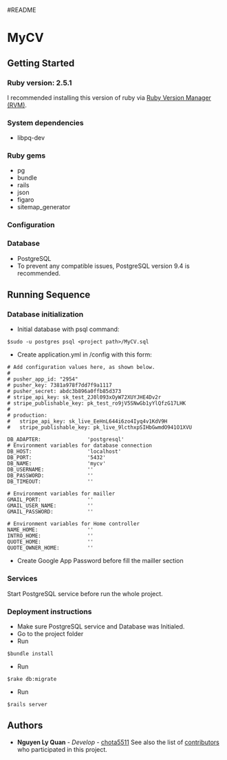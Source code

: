 #README
# MyCV
## Getting Started
### Ruby version: 2.5.1
  I recommended installing this version of ruby via [Ruby Version Manager (RVM)](https://rvm.io/).

### System dependencies
  - libpq-dev

### Ruby gems
  - pg
  - bundle
  - rails
  - json
  - figaro
  - sitemap_generator

### Configuration

### Database
  - PostgreSQL
  - To prevent any compatible issues, PostgreSQL version 9.4 is recommended.

## Running Sequence
### Database initialization
  - Initial database with psql command:
  ```
  $sudo -u postgres psql <project path>/MyCV.sql
  ```
  - Create application.yml in <project folder>/config with this form:
  ```
  # Add configuration values here, as shown below.
  #
  # pusher_app_id: "2954"
  # pusher_key: 7381a978f7dd7f9a1117
  # pusher_secret: abdc3b896a0ffb85d373
  # stripe_api_key: sk_test_2J0l093xOyW72XUYJHE4Dv2r
  # stripe_publishable_key: pk_test_ro9jV5SNwGb1yYlQfzG17LHK
  #
  # production:
  #   stripe_api_key: sk_live_EeHnL644i6zo4Iyq4v1KdV9H
  #   stripe_publishable_key: pk_live_9lcthxpSIHbGwmdO941O1XVU

  DB_ADAPTER:               'postgresql'
  # Environment variables for database connection
  DB_HOST:                  'localhost'
  DB_PORT:                  '5432'
  DB_NAME:                  'mycv'
  DB_USERNAME:              ''
  DB_PASSWORD:              ''
  DB_TIMEOUT:               ''

  # Environment variables for mailler
  GMAIL_PORT:               ''
  GMAIL_USER_NAME:          ''
  GMAIL_PASSWORD:           ''

  # Environment variables for Home controller
  NAME_HOME:                ''
  INTRO_HOME:               ''
  QUOTE_HOME:               ''
  QUOTE_OWNER_HOME:         ''
  ```
  - Create Google App Password before fill the mailler section

### Services
  Start PostgreSQL service before run the whole project.

### Deployment instructions
  - Make sure PostgreSQL service and Database was Initialed.
  - Go to the project folder
  - Run
  ```
  $bundle install
  ```
  - Run
  ```
  $rake db:migrate
  ```
  - Run
  ```
  $rails server
  ```

## Authors
  - **Nguyen Ly Quan** - *Develop* - [chota5511](https://github.com/chota5511/)
  See also the list of [contributors](https://github.com/chota5511/MyCV/graphs/contributors) who participated in this project.
